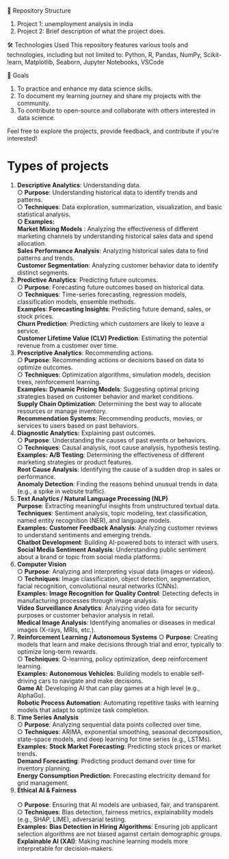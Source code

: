 📁 Repository Structure
  1. Project 1: unemployment analysis in india
  2. Project 2: Brief description of what the project does.

🛠 Technologies Used
  This repository features various tools and technologies, including but not limited to:
  Python, R, Pandas, NumPy, Scikit-learn, Matplotlib, Seaborn, Jupyter Notebooks, VSCode

🎯 Goals
  1. To practice and enhance my data science skills.
  2. To document my learning journey and share my projects with the community.
  3. To contribute to open-source and collaborate with others interested in data science.

Feel free to explore the projects, provide feedback, and contribute if you're interested!

# Types of projects 
1. **Descriptive Analytics**: Understanding data.<br>
	○ **Purpose**: Understanding historical data to identify trends and patterns.<br>
	○ **Techniques**: Data exploration, summarization, visualization, and basic statistical analysis.<br>
   **○ Examples:**<br>
**Market Mixing Models** : Analyzing the effectiveness of different marketing channels by understanding historical sales data and spend allocation.<br>
**Sales Performance Analysis**: Analyzing historical sales data to find patterns and trends.<br>
**Customer Segmentation**: Analyzing customer behavior data to identify distinct segments.<br>
2. **Predictive Analytics**: Predicting future outcomes.<br>
	○ **Purpose**: Forecasting future outcomes based on historical data.<br>
	○ **Techniques**: Time-series forecasting, regression models, classification models, ensemble methods.<br>
   	**Examples**:
   **Forecasting Insights**: Predicting future demand, sales, or stock prices.<br>
   **Churn Prediction**: Predicting which customers are likely to leave a service.<br>
   **Customer Lifetime Value (CLV) Prediction**: Estimating the potential revenue from a customer over time.<br>
3. **Prescriptive Analytics**:  Recommending actions.<br>
	○ **Purpose**: Recommending actions or decisions based on data to optimize outcomes.<br>
	○ **Techniques**: Optimization algorithms, simulation models, decision trees, reinforcement learning.<br>
	**Examples:**
   **Dynamic Pricing Models**: Suggesting optimal pricing strategies based on customer behavior and market conditions.<br>
   **Supply Chain Optimization**: Determining the best way to allocate resources or manage inventory.<br>
   **Recommendation Systems**: Recommending products, movies, or services to users based on past behaviors.<br>
4. **Diagnostic Analytics:** Explaining past outcomes.<br>
	○ **Purpose**: Understanding the causes of past events or behaviors.<br>
	○ **Techniques**: Causal analysis, root cause analysis, hypothesis testing.<br>
	**Examples:**
   **A/B Testing**: Determining the effectiveness of different marketing strategies or product features.<br>
   **Root Cause Analysis**: Identifying the cause of a sudden drop in sales or performance.<br>
   **Anomaly Detection**: Finding the reasons behind unusual trends in data (e.g., a spike in website traffic).<br>
5. **Text Analytics / Natural Language Processing (NLP)**
 <br> **Purpose**: Extracting meaningful insights from unstructured textual data.<br>
**Techniques**: Sentiment analysis, topic modeling, text classification, named entity recognition (NER), and language models.<br>
	**Examples:**
   **Customer Feedback Analysis**: Analyzing customer reviews to understand sentiments and emerging trends.<br>
   **Chatbot Development**: Building AI-powered bots to interact with users.<br>
   **Social Media Sentiment Analysis**: Understanding public sentiment about a brand or topic from social media platforms.<br>
6. **Computer Vision**<br>
	○ **Purpose**: Analyzing and interpreting visual data (images or videos).<br>
	○ **Techniques**: Image classification, object detection, segmentation, facial recognition, convolutional neural networks (CNNs).<br>
	**Examples:**
   **Image Recognition for Quality Control**: Detecting defects in manufacturing processes through image analysis.<br>
   **Video Surveillance Analytics**: Analyzing video data for security purposes or customer behavior analysis in retail.<br>
   **Medical Image Analysis**: Identifying anomalies or diseases in medical images (X-rays, MRIs, etc.).<br>
7. **Reinforcement Learning / Autonomous Systems**
	○ **Purpose**: Creating models that learn and make decisions through trial and error, typically to optimize long-term rewards.<br>
	○ **Techniques**: Q-learning, policy optimization, deep reinforcement learning.<br>
   	**Examples:**
   **Autonomous Vehicles**: Building models to enable self-driving cars to navigate and make decisions.<br>
   **Game AI**: Developing AI that can play games at a high level (e.g., AlphaGo).<br>
   **Robotic Process Automation**: Automating repetitive tasks with learning models that adapt to optimize task completion.<br>
8. **Time Series Analysis**
	<br>○ **Purpose**: Analyzing sequential data points collected over time.<br>
	○ **Techniques**: ARIMA, exponential smoothing, seasonal decomposition, state-space models, and deep learning for time series (e.g., LSTMs).<br>
   	**Examples:**
   **Stock Market Forecasting**: Predicting stock prices or market trends.<br>
   **Demand Forecasting**: Predicting product demand over time for inventory planning.<br>
   **Energy Consumption Prediction**: Forecasting electricity demand for grid management.<br>
9. **Ethical AI & Fairness**<br>
	<br>○ **Purpose**: Ensuring that AI models are unbiased, fair, and transparent.<br>
	○ **Techniques**: Bias detection, fairness metrics, explainability models (e.g., SHAP, LIME), adversarial testing.<br>
   	**Examples:**
   **Bias Detection in Hiring Algorithms**: Ensuring job applicant selection algorithms are not biased against certain demographic groups.<br>
   **Explainable AI (XAI)**: Making machine learning models more interpretable for decision-makers.<br>
